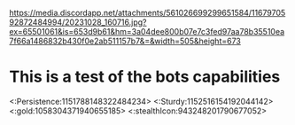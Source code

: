https://media.discordapp.net/attachments/561026699299651584/1167970592872484994/20231028_160716.jpg?ex=65501061&is=653d9b61&hm=3a04dee800b07e7c3fed97aa78b35510ea7f66a1486832b430f0e2ab511157b7&=&width=505&height=673


# This is a test of the bots capabilities

<:Persistence:1151788148322484234>
<:Sturdy:1152516154192044142>
<:gold:1058304371940655185>
<:stealthIcon:943248201790677052>
